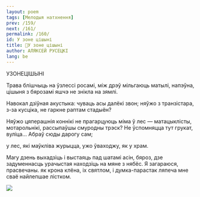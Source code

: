 ```yaml
---
layout: poem
tags: [Мелодыя натхнення]
prev: /159/
next: /161/
permalink: /160/
id: У зоне цішыні
title: 🚧У зоне цішыні
author: АЛЯКСЕЙ РУСЕЦКІ
lang: be
---
```



 
УЗОНЕЦІШЫНІ

Трава блішчыць на ўзлессі росамі, між дрэў мільгаюць матылі, напэўна, цішыня з бярозамі яшчэ не знікла на зямлі.

Навокал дзіўная акустыка: чуваць асы далёкі звон; няўжо з транзістара, з-за кусціка, не гаркне раптам стадыён?

Няўжо цяперашнія коннікі не прагарцуюць міма ў лес — матацыклісты, мотарольнікі, рассыпаўшы смуродны трэск? He ўспомняцца тут грукат, вуліца... Абраў сюды дарогу сам;

у лес, які маўкліва журыцца, ужо ўваходжу, як у храм.

Mary дзень выхадзіць і выстаяць пад шатамі асін, бяроз, дзе задуменнасць урачыстая находзіць на мяне з нябёс. Я загараюся, прасвечаны. як крона клёна, іх святлом, і думка-парастак ляпеча мне сваё найлепшае лістком.

![](2022-%D0%9C%D1%96%D0%BD%D1%81%D0%BA-%D0%BB%D1%83%D1%87%D0%BD%D0%B0%D1%81%D1%86%D1%8C-%D0%BC%D1%96%D0%BA%D0%BE%D0%BB%D0%B0-%D0%BC%D1%8F%D1%82%D0%BB%D1%96%D1%86%D0%BA%D1%96_html_3a717e17c5f8d943.png)  
